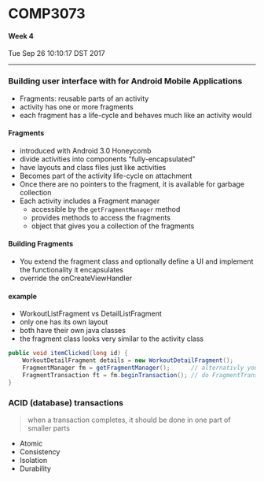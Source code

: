 # COMP3073
#### Week 4
Tue Sep 26 10:10:17 DST 2017

___

### Building user interface with for Android Mobile Applications

- Fragments: reusable parts of an activity
- activity has one or more fragments
- each fragment has a life-cycle and behaves much like an activity would

#### Fragments
- introduced with Android 3.0 Honeycomb
- divide activities into components "fully-encapsulated"
- have layouts and class files just like activities
- Becomes part of the activity life-cycle on attachment
- Once there are no pointers to the fragment, it is available for garbage collection
- Each activity includes a Fragment manager
  - accessible by the `getFragmentManager` method
  - provides methods to access the fragments
  - object that gives you a collection of the fragments
  

#### Building Fragments
- You extend the fragment class and optionally define a UI and implement the functionality it encapsulates
- override the onCreateViewHandler

#### example
- WorkoutListFragment vs DetailListFragment
- only one has its own layout
- both have their own java classes
- the fragment class looks very similar to the activity class


```Java
public void itemClicked(long id) {
	WorkoutDetailFragment details = new WorkoutDetailFragment();
	FragmentManager fm = getFragmentManager();      // alternativly you could just
	FragmentTransaction ft = fm.beginTransaction(); // do FragmentTransaction ft = getFragmentManager().beginTransaction(); 
}
```

### ACID (database) transactions
> when a transaction completes, it should be done in one part of smaller parts
- Atomic
- Consistency
- Isolation
- Durability
